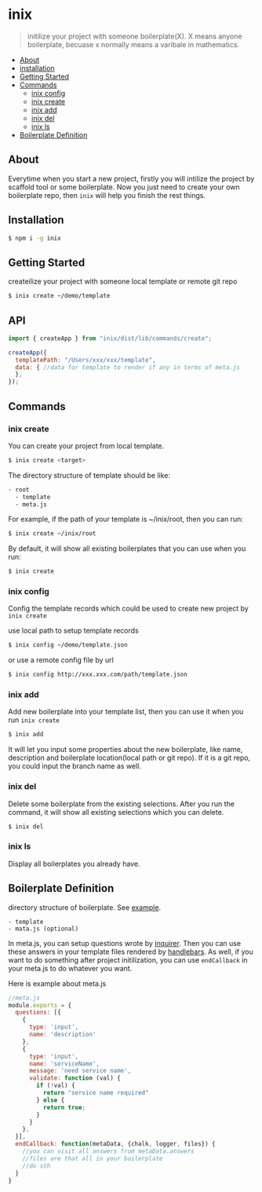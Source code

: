 # inix
> initilize your project with someone boilerplate(X). X means anyone boilerplate, becuase x normally means a varibale in mathematics.

  - [About](#About)
  - [installation](#installation)
  - [Getting Started](#Getting-Started)
  - [Commands](#Commands)
    - [inix config](#inix-config)
    - [inix create](#inix-create)
    - [inix add](#inix-add)
    - [inix del](#inix-del)
    - [inix ls](#inix-ls)
  - [Boilerplate Definition](#Boilerplate-Definition)

## About
Everytime when you start a new project, firstly you will intilize the project by scaffold tool or some boilerplate. Now you just need to create your own boilerplate repo, then ``inix`` will help you finish  the rest things.
## Installation

```bash
$ npm i -g inix
```

## Getting Started

createilize your project with someone local template or remote git repo

```bash
$ inix create ~/demo/template
```

## API
```js
import { createApp } from "inix/dist/lib/commands/create";

createApp({
  templatePath: "/Users/xxx/xxx/template",
  data: { //data for template to render if any in terms of meta.js
  },
});
```

## Commands

### inix create
You can create your project from local template. 

```bash
$ inix create <target>
```

The directory structure of template should be like:

```html
- root
  - template
  - meta.js
```


For example, if the path of your template is ~/inix/root, then you can run:

```bash
$ inix create ~/inix/root
```


By default, it will show all existing boilerplates that you can use when you run:

```bash
$ inix create 
```

### inix config
Config the template records which could be used to create new project by ``inix create``

use local path to setup template records

```bash
$ inix config ~/demo/template.json
```

or use a remote config file by url

```bash
$ inix config http://xxx.xxx.com/path/template.json
```

### inix add
Add new boilerplate into your template list, then you can use it when you run ``inix create``

```bash
$ inix add
```

It will let you input some properties about the new boilerplate, like name, description and boilerplate location(local path or git repo). If it is a git repo, you could input the branch name as well.


### inix del
Delete some boilerplate from the existing selections. After you run the command, it will show all existing selections which you can delete.

```bash
$ inix del
```

### inix ls
Display all boilerplates you already have.


## Boilerplate Definition
directory structure of boilerplate. See [example](https://github.com/daizch/inix-boilerplate-example).

```
- template
- mata.js (optional)
```

In meta.js, you can setup questions wrote by [inquirer](https://github.com/SBoudrias/Inquirer.js/). Then you can use these answers in your template files rendered by [handlebars](https://github.com/wycats/handlebars.js/). As well, if you want to do something after project initilization, you can use ``endCallback`` in your meta.js to do whatever you want.


Here is example about meta.js
```javascript
//meta.js
module.exports = {
  questions: [{
    {
      type: 'input',
      name: 'description'
    },
    {
      type: 'input',
      name: 'serviceName',
      message: 'need service name',
      validate: function (val) {
        if (!val) {
          return "service name required"
        } else {
          return true;
        }
      }
    },
  }], 
  endCallback: function(metaData, {chalk, logger, files}) {
    //you can visit all answers from metaData.answers
    //files are that all in your boilerplate
    //do sth
  }
}
```



